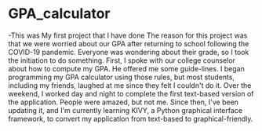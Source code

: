 # GPA_calculator
-This was My first project that I have done The reason for this project was that we were worried about our GPA after returning to school following the COVID-19 pandemic. Everyone was wondering about their grade, so I took the initiation to do something. First, I spoke with our college counselor about how to compute my GPA. He offered me some guide-lines. I began programming my GPA calculator using those rules, but most students, including my friends, laughed at me since they felt I couldn't do it. Over the weekend, I worked day and night to complete the first text-based version of the application. People were amazed, but not me. Since then, I've been updating it, and I'm currently learning KIVY, a Python graphical interface framework, to convert my application from text-based to graphical-friendly.
